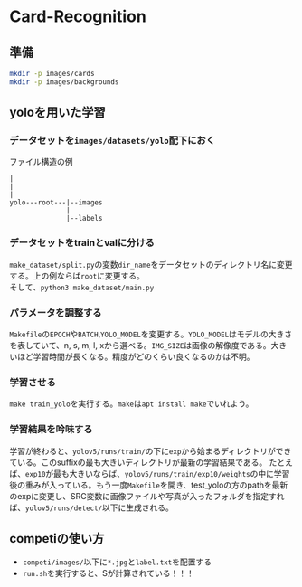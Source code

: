 # Card-Recognition
## 準備
```bash
mkdir -p images/cards
mkdir -p images/backgrounds
```
## yoloを用いた学習
### データセットを`images/datasets/yolo`配下におく
ファイル構造の例
```
|
|
|
yolo---root---|--images
              |
              |--labels
```

### データセットをtrainとvalに分ける
`make_dataset/split.py`の変数`dir_name`をデータセットのディレクトリ名に変更する。上の例ならば`root`に変更する。<br>
そして、`python3 make_dataset/main.py`

### パラメータを調整する
`Makefile`の`EPOCH`や`BATCH`,`YOLO_MODEL`を変更する。`YOLO_MODEL`はモデルの大きさを表していて、n, s, m, l, xから選べる。`IMG_SIZE`は画像の解像度である。大きいほど学習時間が長くなる。精度がどのくらい良くなるのかは不明。

### 学習させる
`make train_yolo`を実行する。`make`は`apt install make`でいれよう。

### 学習結果を吟味する
学習が終わると、`yolov5/runs/train/`の下に`exp`から始まるディレクトリができている。このsuffixの最も大きいディレクトリが最新の学習結果である。
たとえば、`exp10`が最も大きいならば、`yolov5/runs/train/exp10/weights`の中に学習後の重みが入っている。もう一度`Makefile`を開き、test_yoloの方のpathを最新のexpに変更し、SRC変数に画像ファイルや写真が入ったフォルダを指定すれば、`yolov5/runs/detect/`以下に生成される。

## competiの使い方
- `competi/images/`以下に`*.jpg`と`label.txt`を配置する
- `run.sh`を実行すると、Sが計算されている！！！